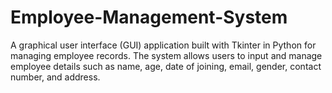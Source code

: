 # Employee-Management-System
A graphical user interface (GUI) application built with Tkinter in Python for managing employee records. The system allows users to input and manage employee details such as name, age, date of joining, email, gender, contact number, and address. 
